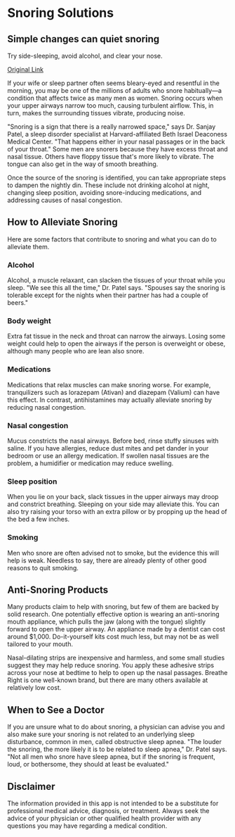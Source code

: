 # Snoring Solutions

## Simple changes can quiet snoring
Try side-sleeping, avoid alcohol, and clear your nose.

[Original Link](https://www.health.harvard.edu/diseases-and-conditions/snoring-solutions)

If your wife or sleep partner often seems bleary-eyed and resentful in the morning, you may be one of the millions of adults who snore habitually—a condition that affects twice as many men as women. Snoring occurs when your upper airways narrow too much, causing turbulent airflow. This, in turn, makes the surrounding tissues vibrate, producing noise.

"Snoring is a sign that there is a really narrowed space," says Dr. Sanjay Patel, a sleep disorder specialist at Harvard-affiliated Beth Israel Deaconess Medical Center. "That happens either in your nasal passages or in the back of your throat." Some men are snorers because they have excess throat and nasal tissue. Others have floppy tissue that's more likely to vibrate. The tongue can also get in the way of smooth breathing.

Once the source of the snoring is identified, you can take appropriate steps to dampen the nightly din. These include not drinking alcohol at night, changing sleep position, avoiding snore-inducing medications, and addressing causes of nasal congestion.

## How to Alleviate Snoring

Here are some factors that contribute to snoring and what you can do to alleviate them.

### Alcohol
Alcohol, a muscle relaxant, can slacken the tissues of your throat while you sleep. "We see this all the time," Dr. Patel says. "Spouses say the snoring is tolerable except for the nights when their partner has had a couple of beers."

### Body weight
Extra fat tissue in the neck and throat can narrow the airways. Losing some weight could help to open the airways if the person is overweight or obese, although many people who are lean also snore.

### Medications
Medications that relax muscles can make snoring worse. For example, tranquilizers such as lorazepam (Ativan) and diazepam (Valium) can have this effect. In contrast, antihistamines may actually alleviate snoring by reducing nasal congestion.

### Nasal congestion
Mucus constricts the nasal airways. Before bed, rinse stuffy sinuses with saline. If you have allergies, reduce dust mites and pet dander in your bedroom or use an allergy medication. If swollen nasal tissues are the problem, a humidifier or medication may reduce swelling.

### Sleep position
When you lie on your back, slack tissues in the upper airways may droop and constrict breathing. Sleeping on your side may alleviate this. You can also try raising your torso with an extra pillow or by propping up the head of the bed a few inches.

### Smoking
Men who snore are often advised not to smoke, but the evidence this will help is weak. Needless to say, there are already plenty of other good reasons to quit smoking.

## Anti-Snoring Products

Many products claim to help with snoring, but few of them are backed by solid research. One potentially effective option is wearing an anti-snoring mouth appliance, which pulls the jaw (along with the tongue) slightly forward to open the upper airway. An appliance made by a dentist can cost around \$1,000. Do-it-yourself kits cost much less, but may not be as well tailored to your mouth.

Nasal-dilating strips are inexpensive and harmless, and some small studies suggest they may help reduce snoring. You apply these adhesive strips across your nose at bedtime to help to open up the nasal passages. Breathe Right is one well-known brand, but there are many others available at relatively low cost.

## When to See a Doctor

If you are unsure what to do about snoring, a physician can advise you and also make sure your snoring is not related to an underlying sleep disturbance, common in men, called obstructive sleep apnea. "The louder the snoring, the more likely it is to be related to sleep apnea," Dr. Patel says. "Not all men who snore have sleep apnea, but if the snoring is frequent, loud, or bothersome, they should at least be evaluated."

## Disclaimer
The information provided in this app is not intended to be a substitute for professional medical advice, diagnosis, or treatment. Always seek the advice of your physician or other qualified health provider with any questions you may have regarding a medical condition.
